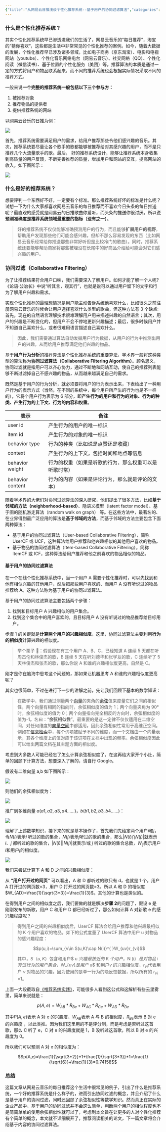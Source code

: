 ```yaml
---
{"title":"从网易云日推浅谈个性化推荐系统--基于用户的协同过滤算法","categories":["技术科普","推荐系统"],"tags":["协同过滤"],"dg-publish":true,"permalink":"///","dgPassFrontmatter":true}
---
```



### 什么是个性化推荐系统？

其实个性化推荐系统早已渗透进我们的生活了，网易云音乐的“每日推荐”，淘宝的”猜你喜欢“，这些都是生活中非常常见的个性化推荐的案例。如今，随着大数据的发展，个性化推荐早已涉及诸多领域，比如电子商务（京东淘宝）、电影和电视网站（youtube）、个性化音乐网络电台（网易云音乐）、社交网络（QQ）、个性化阅读（微信读书）、基于位置的个性化服务（美团）等。推荐算法的本质是通过一定的方式将用户和物品联系起来，而不同的推荐系统也会根据实际情况采取不同的推荐方式。

一般来说**一个完整的推荐系统一般包括以下三个参与方：**

1. 被推荐对象
2. 推荐物品的提供者
3. 提供推荐系统的网站

以网易云音乐的日推为例：

![](https://cdn.ytools.xyz/uPic/fvKUKW300.jpeg)

首先，推荐系统需要满足用户的需求，给用户推荐那些令他们感兴趣的音乐。其次，推荐系统要尽量让各个歌手的歌都能够被推荐给对其感兴趣的用户，而不是只推荐几个大流量歌手的歌。最后， 好的推荐系统设计，能够让推荐系统本身收集到高质量的用户反馈，不断完善推荐的质量，增加用户和网站的交互，提高网站的收入。如下图所示：

![](https://cdn.ytools.xyz/uPic/1elsTK300-20230114160955204.jpeg)

### 什么是好的推荐系统？

想要评判一个东西好不好，一定要有个标准。那么推荐系统好坏的标准是什么呢？试想一下为什么大家都喜欢网易云音乐的每日推荐而不喜欢今日头条的每日推送呢？最直观的感受就是网易云的日推歌曲你爱听，而头条的推送你很讨厌。所以说**预测准确度是推荐系统领域最重要的指标（没有之一）**。

> 好的推荐系统不仅仅能够准确预测用户的行为，而且能够**扩展用户的视野**，帮助用户发现那些他们可能会感兴趣，但却不那么容易发现的东西（比如网易云音乐经常给你推送那些非常好听但是比较冷门的歌曲）。同时，推荐系统还要能够帮助商家将那些被埋没在长尾中的好商品介绍给可能会对它们感兴趣的用户。

### 协同过滤（Collaborative Filtering）

为了让推荐结果符合用户口味，我们需要深入了解用户。如何才能了解一个人呢?《论语·公冶长》中说“听其言，观其行”，也就是说可以通过用户留下的文字和行为了解用户兴趣和需求。

实现个性化推荐的最理想情况是用户能主动告诉系统他喜欢什么，比如很久之前注册网易云音乐的时候会让用户选择喜欢什么类型的歌曲，但这种方法有 3 个缺点:首先，现在的自然语言理解技术很难理解用户用来描述兴趣的自然语言；其次，用户的兴趣是不断变化的，但用户不会不停地更新兴趣描述；最后，很多时候用户并不知道自己喜欢什么，或者很难用语言描述自己喜欢什么。

> 因此，我们需要通过算法自动发掘用户行为数据，从用户的行为中推测出用户的兴趣，从而给用户推荐满足他们兴趣的物品。

基于**用户行为分析**的推荐算法是个性化推荐系统的重要算法，学术界一般将这种类型的算法称为**协同过滤算法（Collaborative Filtering Algorithm）**。顾名思义，协同过滤就是指用户可以齐心协力，通过不断地和网站互动，使自己的推荐列表能够不断过滤掉自己不感兴趣的物品，从而越来越满足自己的需求。

既然是基于用户的行为分析，就必须要将用户的行为表示出来，下表给出了一种用户行为的表示方式（当然，在不同的系统中，每个用户所产生的行为也是不一样的），它将个用户行为表示为 6 部分，即**产生行为的用户和行为的对象、行为的种类、产生行为的上下文、行为的内容和权重**。

| 表示             | 备注                                                   |
| ---------------- | ------------------------------------------------------ |
| user id          | 产生行为的用户的唯一标识                               |
| item id          | 产生行为的对象的唯一标识                               |
| behavior type    | 行为的种类（比如说是点赞还是收藏）                     |
| context          | 产生行为的上下文，包括时间和地点等信息                 |
| behavior weight  | 行为的权重（如果是听歌的行为，那么权重可以是听歌时常） |
| behavior content | 行为的内容（如果是评论行为，那么就是评论的文本）       |

随着学术界的大佬们对协同过滤算法的深入研究，他们提出了很多方法，比如**基于邻域的方法（neighborhood-based）**、隐语义模型（latent factor model）、基于图的随机游走算法（random walk on graph） 等。在这些方法中，最著名的、在业界得到最广泛应用的算法是**基于邻域的方法**，而基于邻域的方法主要包含下面两种算法：

- 基于用户的协同过滤算法（User-based Collaborative Filtering），简称 UserCF 或 UCF，这种算法给用户推荐和他兴趣相似的其他用户喜欢的物品。
- 基于物品的协同过滤算法（Item-based Collaborative Filtering），简称 ItemCF 或 ICF，这种算法给用户推荐和他之前喜欢的物品相似的物品。

#### 基于用户的协同过滤算法

在一个在线个性化推荐系统中，当一个用户 A 需要个性化推荐时，可以先找到和他有相似兴趣的其他用户，然后把那些用户喜欢的、而用户 A 没有听说过的物品推荐给 A。这种方法称为基于用户的协同过滤算法。

基于用户的协同过滤算法主要包括两个步骤：

1. 找到和目标用户 A 兴趣相似的用户集合。
2. 找到这个集合中的用户喜欢的，且目标用户 A 没有听说过的物品推荐给目标用户。

步骤 1 的关键就是**计算两个用户的兴趣相似度**。这里，协同过滤算法主要利用**行为的相似度**计算兴趣的相似度。

> 举个栗子 🌰：假设现在有三个用户 A、B、C，已经知道 A 连续 5 天都在听周杰伦和林俊杰的歌，B 连续 5 天在听刘德华和张学友的歌，C 连续听了 5 天林俊杰和张杰的歌，那么你说 A 和谁的兴趣相似度更高，自然是 C。

刚才是你在脑海中思考这个问题的，那如果让机器思考 A 和谁的兴趣相似度更高呢？

其实也很简单，不过在进行下一步的讲解之前，先让我们回顾下基本的数学知识：

> 在数学中，我们通过测量两个[向量](https://baike.baidu.com/item/%E5%90%91%E9%87%8F/1396519)的夹角的[余弦](https://baike.baidu.com/item/%E4%BD%99%E5%BC%A6/73670)值来度量它们之间的相似性，两个向量有相同的指向时，余弦相似度的值为 1；两个向量夹角为 90° 时，余弦相似度的值为 0；两个向量指向完全相反的方向时，余弦相似度的值为-1。名曰：“**余弦相似性**”。最重要的是这一定律不仅仅适用在二维空间，对任何维度的[向量空间](https://baike.baidu.com/item/%E5%90%91%E9%87%8F%E7%A9%BA%E9%97%B4)中都适用，因此余弦相似性常用于高维正空间。例如在[信息检索](https://baike.baidu.com/item/%E4%BF%A1%E6%81%AF%E6%A3%80%E7%B4%A2/831904)中，每个词项被赋予不同的维度，而一个文档由一个向量表示，其各个维度上的值对应于该词项在文档中出现的频率。余弦相似度因此可以给出两篇文档在其主题方面的相似度。

考虑到大多数人可能已经忘了怎么计算余弦相似度了，在这再给大家开个小灶，简单的回顾下计算方法，想要深入了解的，请自行 Google。

假设有二维向量 a,b 如下图所示：

![](https://cdn.ytools.xyz/uPic/z8Z4Do1240.jpeg)

则他们的余弦相似度为：

![](https://cdn.ytools.xyz/uPic/tZCqNh1240-20230114161037406.jpeg)

推广到多维向量 $a(a1,a2,a3,a4……)$，$b(b1,b2,b3,b4……)$：

![](https://cdn.ytools.xyz/uPic/nvzM4C1240-20230114161042966.jpeg)

理解了上述数学知识，接下来的就是基本操作了，首先我们先给定两个用户$i$和$j$，令$N(i)$表示$i$ 听过的歌的集合，$N(j)$表示$j$听过的歌的集合，那么$\left | N(i)\bigcap N(j) \right |$就表示$i$、$j$ 都听过的歌的集合，$\left | N(i)\left |  \right |N(j) \right |$就表示$i$或 $j$ 听过的歌的集合总数，$W_{ij}$表示用户$i$和用户$j$的相似度。

![](https://cdn.ytools.xyz/uPic/b6ZY0C1240-20230114161104731.jpeg)

我们来尝试计算下 A 和 D 之间的兴趣相似度：

从 **“用户打开过的网页”** 可以看出，A 和 D 都听过的歌只有 d，也就是 1 个。用户 A 打开过的网页数=3，用户 D 打开过的网页数=3。所以 A 和 D 的相似度$W_{AD}=\frac{1}{\sqrt{3*3}}=\frac{1}{3}$。其他的计算也是类似的。

在得到用户之间的相似度之后，我们要做的就是解决**步骤 2**的问题了，假设 e 是刚刚发布的新歌，用户 C 和用户 D 都已经听过了，那么如何计算 A 对新歌 e 的感兴趣程度呢？

> 得到用户之间的兴趣相似度后，UserCF 算法会给用户推荐和他兴趣最相似的 K 个用户喜欢的物品。如下的公式度量了 UserCF 算法中用户 u 对物品的感兴趣程度：
>
> $$p(u,i)=\sum_{v\in S(u,K)\cap N(i)}^{ }W_{uv}r_{vi}$$
>
> 其中，$S （u, K）$包含和用户$ u $兴趣最接近的$ K $个用户，$N (i）$是对物品$ i $有过行为的用户集合，$W_{uv}$是用户$ u$ 和用户$v$ 的兴趣相似度，$r_{vi}$代表用户 $v$ 对物品的兴趣，因为使用的是单一行为的隐反馈数据，所以所有的 $r_{vi}$ =1。

上面一大段截取自[《推荐系统实践》](https://book.douban.com/subject/10769749/)，可能很多人看到这公式和这解析有些云里雾里，简单来说就是：

$$p(A,e)=W_{AB}*R_{Be}+W_{AC}*R_{Ce}+W_{AD}*R_{De}$$

其中$P(A,e)$表示 A 对 e 的兴趣度，$W_{AB}$表示 A 与 B 的相似度，$R_{Be}$表示 B 对 e 的兴趣度 ，以此类推。因为我们这里用的不是评分制，而是考虑是否听过这首歌，那么 C 听了 e，C 对 e 的兴趣度就是 1，B 没听过这首歌，所以 B 对 e 的兴趣度为 0。

所以我们可以预测 A 对 e 的相似度为：

$$p(A,e)=\frac{1}{\sqrt{3*2}}*1+\frac{1}{\sqrt{3*3}}*1=\frac{1}{\sqrt{6}}+\frac{1}{3}=0.74158$$

### 总结

这篇文章从网易云音乐的每日推荐这个生活中很常见的例子，引出了什么是推荐系统，一个好的推荐系统是什么样子的，进而引出协同过滤的概念，并且介绍了什么是基于用户的协同过滤，同时还回顾了余弦相似性等数学知识。然而真正在实际的企业产品中，基于用户的协同过滤并不会这么简单，判断两个用户的相似程度也不是简简单单的使用余弦相似性就可以了，考虑到本文旨在让更多的人对个性化推荐有个简单的概念，本文就不详细展开了，推荐阅读相关的论文，下一篇文章将会介绍基于内容的协同过滤算法。
